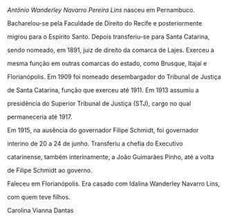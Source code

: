 

*Antônio Wanderley Navarro Pereira Lins* nasceu em Pernambuco.



Bacharelou-se pela Faculdade de Direito do Recife e posteriormente

migrou para o Espírito Santo. Depois transferiu-se para Santa Catarina,

sendo nomeado, em 1891, juiz de direito da comarca de Lajes. Exerceu a

mesma função em outras comarcas do estado, como Brusque, Itajaí e

Florianópolis. Em 1909 foi nomeado desembargador do Tribunal de Justiça

de Santa Catarina, função que exerceu até 1911. Em 1913 assumiu a

presidência do Superior Tribunal de Justiça (STJ), cargo no qual

permaneceria até 1917.



Em 1915, na ausência do governador Filipe Schmidt, foi governador

interino de 20 a 24 de junho. Transferiu a chefia do Executivo

catarinense, também interinamente, a João Guimarães Pinho, até a volta

de Filipe Schmidt ao governo.



Faleceu em Florianópolis. Era casado com Idalina Wanderley Navarro Lins,

com quem teve filhos.



Carolina Vianna Dantas



